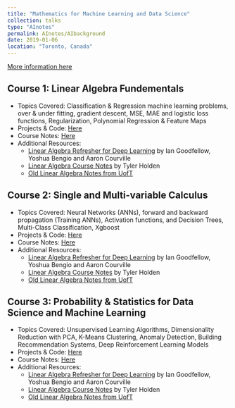 ```yaml
---
title: "Mathematics for Machine Learning and Data Science"
collection: talks
type: "AInotes"
permalink: AInotes/AIbackground
date: 2019-01-06
location: "Toronto, Canada"
---
```


[More information here](https://www.coursera.org/specializations/mathematics-for-machine-learning-and-data-science?utm_campaign=websitecourses-m4ml-topbutton&utm_medium=institutions&utm_source=deeplearning-ai)

## Course 1: Linear Algebra Fundementals
- Topics Covered: Classification & Regression machine learning problems, over & under fitting, gradient descent, MSE, MAE and logistic loss functions, Regularization, Polynomial Regression & Feature Maps
- Projects & Code: [Here](https://github.com/Tahir001/Artificial-Intelligence/tree/main/AI%20prerequisites/Linear%20Algebra)
- Course Notes: [Here](https://tahirm.notion.site/Linear-Algebra-Foundations-80574f51ca944c9a8b9196431ac1fbb9?pvs=4)
- Additional Resources: 
    - [Linear Algebra Refresher for Deep Learning](https://www.deeplearningbook.org/contents/linear_algebra.html) by Ian Goodfellow, Yoshua Bengio and Aaron Courville
    - [Linear Algebra Course Notes](https://mcs.utm.utoronto.ca/~tholden/LectureNotes223.pdf) by Tyler Holden
    - [Old Linear Algebra Notes from UofT](https://drive.google.com/drive/folders/16LhycdtikasLrirdFS3Bs0uZL16CRDbF?usp=drive_link)


## Course 2: Single and Multi-variable Calculus 
- Topics Covered: Neural Networks (ANNs), forward and backward propagation (Training ANNs), Activation functions, and Decision Trees, Multi-Class Classification, Xgboost
- Projects & Code: [Here](https://github.com/Tahir001/Artificial-Intelligence/tree/main/Standford%20ML%20Specialization)
- Course Notes: [Here](https://tahirm.notion.site/Linear-Algebra-Foundations-80574f51ca944c9a8b9196431ac1fbb9?pvs=4)
- Additional Resources: 
    - [Linear Algebra Refresher for Deep Learning](https://www.deeplearningbook.org/contents/linear_algebra.html) by Ian Goodfellow, Yoshua Bengio and Aaron Courville
    - [Linear Algebra Course Notes](https://mcs.utm.utoronto.ca/~tholden/LectureNotes223.pdf) by Tyler Holden
    - [Old Linear Algebra Notes from UofT](https://drive.google.com/drive/folders/16LhycdtikasLrirdFS3Bs0uZL16CRDbF?usp=drive_link)

## Course 3: Probability & Statistics for Data Science and Machine Learning 
- Topics Covered: Unsupervised Learning Algorithms, Dimensionality Reduction with PCA, K-Means Clustering, Anomaly Detection, Building Recommendation Systems, Deep Reinforcement Learning Models
- Projects & Code: [Here](https://github.com/Tahir001/Artificial-Intelligence/tree/main/Standford%20ML%20Specialization)
- Course Notes: [Here](https://tahirm.notion.site/Linear-Algebra-Foundations-80574f51ca944c9a8b9196431ac1fbb9?pvs=4)
- Additional Resources: 
    - [Linear Algebra Refresher for Deep Learning](https://www.deeplearningbook.org/contents/linear_algebra.html) by Ian Goodfellow, Yoshua Bengio and Aaron Courville
    - [Linear Algebra Course Notes](https://mcs.utm.utoronto.ca/~tholden/LectureNotes223.pdf) by Tyler Holden
    - [Old Linear Algebra Notes from UofT](https://drive.google.com/drive/folders/16LhycdtikasLrirdFS3Bs0uZL16CRDbF?usp=drive_link)